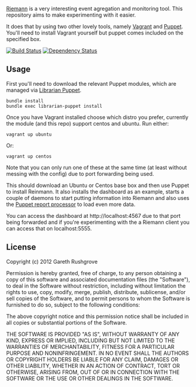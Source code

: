 [Riemann](http://aphyr.github.com/riemann/) is a very interesting
event agregation and monitoring tool. This repository aims to make
experimenting with it easier.

It does that by using two other lovely tools, namely
[Vagrant](http://vagrantup.com) and [Puppet](http://puppetlabs.com/).
You'll need to install Vagrant yourself but puppet comes included on the
specified box.

[![Build
Status](https://secure.travis-ci.org/garethr/riemann-vagrant.png)](http://travis-ci.org/garethr/riemann-vagrant)
[![Dependency
Status](https://gemnasium.com/garethr/riemann-vagrant.png)](http://gemnasium.com/garethr/riemann-vagrant)

## Usage

First you'll need to download the relevant Puppet modules, which are
managed via [Librarian
Puppet](https://github.com/rodjek/librarian-puppet).

    bundle install
    bundle exec librarian-puppet install

Once you have Vagrant installed choose which distro you prefer,
currently the module (and this repo) support centos and ubuntu. Run
either:

    vagrant up ubuntu

Or:

    vagrant up centos

Note that you can only run one of these at the same time (at least
without messing with the config) due to port forwarding being used.

This should download an Ubuntu or Centos base box and then use Puppet to install
Reinmann. It also installs the dashboard as an example, starts a
couple of daemons to start putting information into Riemann and also
uses the [Puppet report
processor](https://github.com/jamtur01/puppet-riemann) to load even more
data.

You can access the dashboard at http://localhost:4567 due to that port
being forwarded and if you're experimenting with the a Riemann client
you can access that on localhost:5555.

## License

Copyright (c) 2012 Gareth Rushgrove

Permission is hereby granted, free of charge, to any person obtaining a
copy of this software and associated documentation files (the
"Software"), to deal in the Software without restriction, including
without limitation the rights to use, copy, modify, merge, publish,
distribute, sublicense, and/or sell copies of the Software, and to
permit persons to whom the Software is furnished to do so, subject to
the following conditions:

The above copyright notice and this permission notice shall be included
in all copies or substantial portions of the Software.

THE SOFTWARE IS PROVIDED "AS IS", WITHOUT WARRANTY OF ANY KIND, EXPRESS
OR IMPLIED, INCLUDING BUT NOT LIMITED TO THE WARRANTIES OF
MERCHANTABILITY, FITNESS FOR A PARTICULAR PURPOSE AND NONINFRINGEMENT.
IN NO EVENT SHALL THE AUTHORS OR COPYRIGHT HOLDERS BE LIABLE FOR ANY
CLAIM, DAMAGES OR OTHER LIABILITY, WHETHER IN AN ACTION OF CONTRACT,
TORT OR OTHERWISE, ARISING FROM, OUT OF OR IN CONNECTION WITH THE
SOFTWARE OR THE USE OR OTHER DEALINGS IN THE SOFTWARE.
